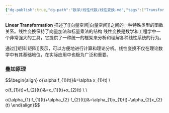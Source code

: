 ```yaml
---
{"dg-publish":true,"dg-path":"数学/线性代数/线性变换.md","tags":["Transform","Linear"],"aliases":["叠加原理"],"permalink":"/数学/线性代数/线性变换/","dgPassFrontmatter":true,"noteIcon":"","created":"2024-06-02T16:12:07.533+08:00","updated":"2024-08-24T16:28:18.437+08:00"}
---
```


**Linear Transformation**
描述了[[向量空间\|向量空间]]之间的一种特殊类型的函数关系。线性变换保持了向量加法和标量乘法的结构
线性变换是数学和工程学中一个非常强大的工具，它提供了一种统一的框架来分析和理解各种线性系统的行为。

通过[[矩阵\|矩阵]]表示，可以方便地进行计算和理论分析。线性变换不仅在理论数学中有其基础地位，在实际应用中也极为广泛和重要。



### 叠加原理


$$\begin{align} 
o\{\alpha f_{1}(t)\}&=\alpha x_{1}(t) \\

o\{f_{1}(t)+f_{2}(t)\}&=x_{1}(t)+x_{2}(t) \\ \\

o\{\alpha_{1} f_{1}(t)+\alpha_{2} f_{2}(t)\}&=\alpha_{1}x_{1}(t)+\alpha_{2}x_{2}(t)
\end{align}$$


